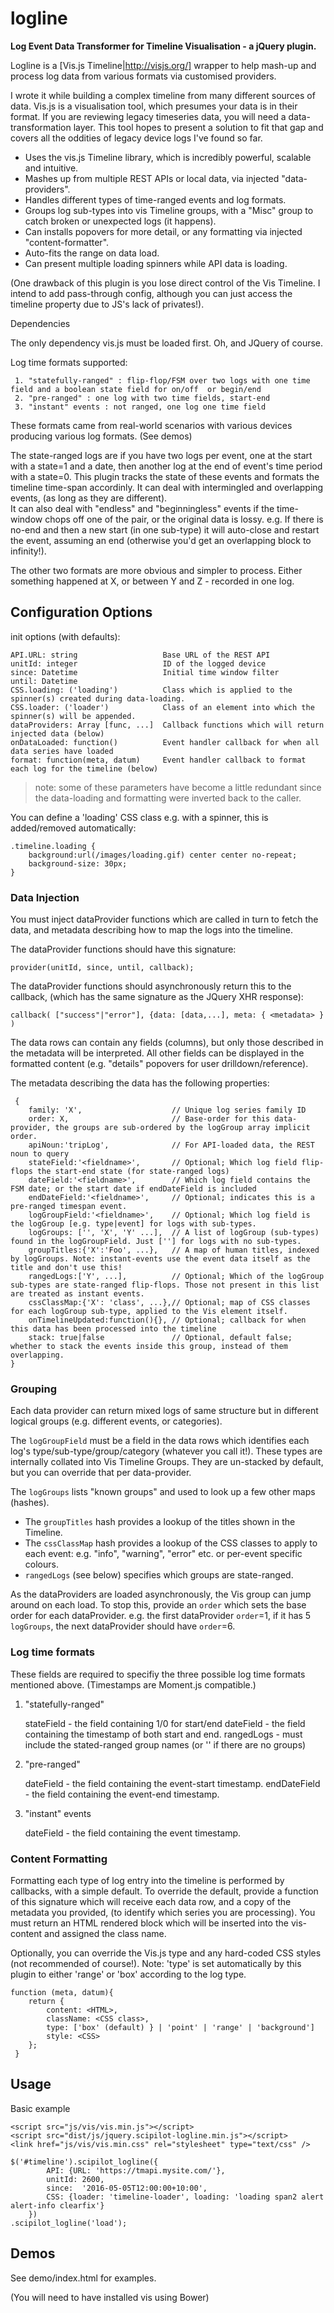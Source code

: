 # logline

**Log Event Data Transformer for Timeline Visualisation - a jQuery plugin.**

Logline is a [Vis.js Timeline|http://visjs.org/] wrapper to help mash-up and process log data from various formats via customised providers.

I wrote it while building a complex timeline from many different sources of data. Vis.js is a visualisation tool, 
which presumes your data is in their format. If you are reviewing legacy timeseries data, you will need a data-transformation layer.
This tool hopes to present a solution to fit that gap and covers all the oddities of legacy device logs I've found so far.

- Uses the vis.js Timeline library, which is incredibly powerful, scalable and intuitive.
- Mashes up from multiple REST APIs or local data, via injected "data-providers".
- Handles different types of time-ranged events and log formats.
- Groups log sub-types into vis Timeline groups, with a "Misc" group to catch broken or unexpected logs (it happens).
- Can installs popovers for more detail, or any formatting via injected "content-formatter".
- Auto-fits the range on data load.
- Can present multiple loading spinners while API data is loading.

(One drawback of this plugin is you lose direct control of the Vis Timeline. I intend to add pass-through config, although you can just access the timeline property due to JS's lack of privates!). 

Dependencies

The only dependency vis.js must be loaded first. Oh, and JQuery of course.

Log time formats supported:

     1. "statefully-ranged" : flip-flop/FSM over two logs with one time field and a boolean state field for on/off  or begin/end
     2. "pre-ranged" : one log with two time fields, start-end
     3. "instant" events : not ranged, one log one time field

These formats came from real-world scenarios with various devices producing various log formats. (See demos)

The state-ranged logs are if you have two logs per event, one at the start with a state=1 and a date, 
then another log at the end of event's time period with a state=0. This plugin tracks the state of these events 
and formats the timeline time-span accordinly. It can deal with intermingled and overlapping events, (as long as they are different).    
It can also deal with "endless" and "beginningless" events if the time-window chops off one of the pair, or the original data is lossy.
e.g. If there is no-end and then a new start (in one sub-type) it will auto-close and restart the event, assuming an end 
(otherwise you'd get an overlapping block to infinity!).

The other two formats are more obvious and simpler to process. Either something happened at X, or between Y and Z - recorded in one log. 

## Configuration Options

init options (with defaults):

    API.URL: string                   Base URL of the REST API
    unitId: integer                   ID of the logged device
    since: Datetime                   Initial time window filter
    until: Datetime
    CSS.loading: ('loading')          Class which is applied to the spinner(s) created during data-loading.
    CSS.loader: ('loader')            Class of an element into which the spinner(s) will be appended.
    dataProviders: Array [func, ...]  Callback functions which will return injected data (below)
	onDataLoaded: function()          Event handler callback for when all data series have loaded
    format: function(meta, datum)     Event handler callback to format each log for the timeline (below)

> note: some of these parameters have become a little redundant since the data-loading and formatting were inverted back to the caller.

You can define a 'loading' CSS class e.g. with a spinner, this is added/removed automatically:

    .timeline.loading {
        background:url(/images/loading.gif) center center no-repeat;
        background-size: 30px;
    }

### Data Injection

You must inject dataProvider functions which are called in turn to fetch the data, and metadata describing how to map the logs into the timeline.

The dataProvider functions should have this signature:

    provider(unitId, since, until, callback);

The dataProvider functions should asynchronously return this to the callback, (which has the same signature as the JQuery XHR response):
    
    callback( ["success"|"error"], {data: [data,...], meta: { <metadata> } )

The data rows can contain any fields (columns), but only those described in the metadata will be interpreted.
All other fields can be displayed in the formatted content (e.g. "details" popovers for user drilldown/reference).

The metadata describing the data has the following properties:

     {
		family: 'X', 					// Unique log series family ID
        order: X,                       // Base-order for this data-provider, the groups are sub-ordered by the logGroup array implicit order. 
		apiNoun:'tripLog',				// For API-loaded data, the REST noun to query
		stateField:'<fieldname>',		// Optional; Which log field flip-flops the start-end state (for state-ranged logs)
		dateField:'<fieldname>',		// Which log field contains the FSM date; or the start date if endDateField is included
		endDateField:'<fieldname>',		// Optional; indicates this is a pre-ranged timespan event.
		logGroupField:'<fieldname>',	// Optional; Which log field is the logGroup [e.g. type|event] for logs with sub-types.
		logGroups: ['', 'X', 'Y' ...], 	// A list of logGroup (sub-types) found in the logGroupField. Just [''] for logs with no sub-types.
		groupTitles:{'X':'Foo', ...},	// A map of human titles, indexed by logGroups. Note: instant-events use the event data itself as the title and don't use this!
		rangedLogs:['Y', ...],  		// Optional; Which of the logGroup sub-types are state-ranged flip-flops. Those not present in this list are treated as instant events.
		cssClassMap:{'X': 'class', ...},// Optional; map of CSS classes for each logGroup sub-type, applied to the Vis element itself.
        onTimelineUpdated:function(){}, // Optional; callback for when this data has been processed into the timeline
        stack: true|false               // Optional, default false; whether to stack the events inside this group, instead of them overlapping.  
	}

### Grouping

Each data provider can return mixed logs of same structure but in different logical groups (e.g. different events, or categories).

The `logGroupField` must be a field in the data rows which identifies each log's type/sub-type/group/category (whatever you call it!). 
These types are internally collated into Vis Timeline Groups. They are un-stacked by default, but you can override that per data-provider.

The `logGroups` lists "known groups" and used to look up a few other maps (hashes).

- The `groupTitles` hash provides a lookup of the titles shown in the Timeline.
- The `cssClassMap` hash provides a lookup of the CSS classes to apply to each event: e.g. "info", "warning", "error" etc. or per-event specific colours.
- `rangedLogs` (see below) specifies which groups are state-ranged.

As the dataProviders are loaded asynchronously, the Vis group can jump around on each load. To stop this, provide an `order` which 
sets the base order for each dataProvider. e.g. the first dataProvider `order`=1, if it has 5 `logGroups`, the next dataProvider should have `order`=6.


### Log time formats

These fields are required to specifiy the three possible log time formats mentioned above.  (Timestamps are Moment.js compatible.)

1. "statefully-ranged"

    stateField - the field containing 1/0 for start/end
    dateField - the field containing the timestamp of both start and end.
    rangedLogs - must include the stated-ranged group names (or '' if there are no groups)

2. "pre-ranged"

    dateField - the field containing the event-start timestamp.
    endDateField - the field containing the event-end timestamp.

3. "instant" events 

    dateField - the field containing the event timestamp.

### Content Formatting

Formatting each type of log entry into the timeline is performed by callbacks, with a simple default.
To override the default, provide a function of this signature which will receive each data row, 
and a copy of the metadata you provided, (to identify which series you are processing). 
You must return an HTML rendered block which will be inserted into the vis-content and assigned the class name.   

Optionally, you can override the Vis.js type and any hard-coded CSS styles (not recommended of course!).
Note: 'type' is set automatically by this plugin to either 'range' or 'box' according to the log type.

    function (meta, datum){
        return {
            content: <HTML>,
            className: <CSS class>,
            type: ['box' (default) } | 'point' | 'range' | 'background']
            style: <CSS>
        };
     }

## Usage

Basic example 

    <script src="js/vis/vis.min.js"></script>
    <script src="dist/js/jquery.scipilot-logline.min.js"></script>
    <link href="js/vis/vis.min.css" rel="stylesheet" type="text/css" />

    $('#timeline').scipilot_logline({
			API: {URL: 'https://tmapi.mysite.com/'},
			unitId: 2600,
			since:  '2016-05-05T12:00:00+10:00',
			CSS: {loader: 'timeline-loader', loading: 'loading span2 alert alert-info clearfix'}
		})
    .scipilot_logline('load');

## Demos
 
 See demo/index.html for examples.
 
 (You will need to have installed vis using Bower)